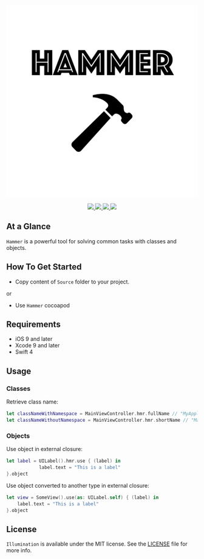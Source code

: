 <p align="center" >
	<img src="/Images/logo_2048_2048.png" alt="Hammer" title="Hammer">
</p>

<p align="center">
	<a href="https://swift.org">
		<img src="https://img.shields.io/badge/Swift-4.0-orange.svg?style=flat">
	</a>
	<a href="https://cocoapods.org">
		<img src="https://img.shields.io/cocoapods/v/Hammer.svg">
	</a>
	<a href="https://cocoapods.org">
		<img src="https://img.shields.io/cocoapods/dt/Hammer.svg">
	</a>
	<a href="https://tldrlegal.com/license/mit-license">
		<img src="https://img.shields.io/badge/License-MIT-blue.svg?style=flat">
	</a>
</p>

## At a Glance

`Hammer` is a powerful tool for solving common tasks with classes and objects.

## How To Get Started

- Copy content of `Source` folder to your project.

or

- Use `Hammer` cocoapod

## Requirements

* iOS 9 and later
* Xcode 9 and later
* Swift 4

## Usage

### Classes

Retrieve class name:

```swift
let classNameWithNamespace = MainViewController.hmr.fullName // "MyApplication.MainViewController"
let classNameWithoutNamespace = MainViewController.hmr.shortName // "MainViewController"
```

### Objects

Use object in external closure:

```swift
let label = UILabel().hmr.use { (label) in
            label.text = "This is a label"
}.object
```

Use object converted to another type in external closure:

```swift
let view = SomeView().use(as: UILabel.self) { (label) in
    label.text = "This is a label"
}.object
```

## License

`Illumination` is available under the MIT license. See the [LICENSE](./LICENSE) file for more info.
